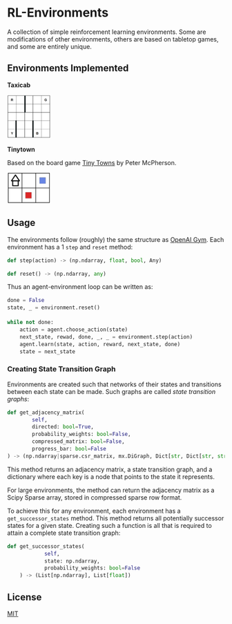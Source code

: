 # RL-Environments

A collection of simple reinforcement learning environments.
Some are modifications of other environments, others are based on tabletop games,
and some are entirely unique.

## Environments Implemented

**Taxicab**

<img src="taxicab/images/taxicab.png" alt="Taxicab Environment Example" width="100"/>

**Tinytown**

Based on the board game [Tiny Towns](https://www.petermcpherson.com/games/tiny-towns) by Peter McPherson.

<img src="tinytown/images/tinytown.png" alt="Tinytown Environment Example" width="100"/>

## Usage

The environments follow (roughly) the same structure as [OpenAI Gym](https://github.com/openai/gym).
Each environment has a 1 `step` and `reset` method:

```python
def step(action) -> (np.ndarray, float, bool, Any)
```
```python
def reset() -> (np.ndarray, any)
```

Thus an agent-environment loop can be written as:

```python
done = False
state, _ = environment.reset()

while not done:
    action = agent.choose_action(state)
    next_state, rewad, done, _, _ = environment.step(action)
    agent.learn(state, action, reward, next_state, done)
    state = next_state
```

### Creating State Transition Graph

Environments are created such that networks of their states and transitions between each state can be made.
Such graphs are called _state transition graphs_:

```python
def get_adjacency_matrix(
        self,
        directed: bool=True,
        probability_weights: bool=False,
        compressed_matrix: bool=False,
        progress_bar: bool=False
) -> (np.ndarray|sparse.csr_matrix, mx.DiGraph, Dict[str, Dict[str, str]])
```
This method returns an adjacency matrix, a state transition graph, and a dictionary
where each key is a node that points to the state it represents.

For large environments, the method can return the adjacency matrix as a Scipy Sparse array,
stored in compressed sparse row format.

To achieve this for any environment, each environment has a `get_successor_states` method.
This method returns all potentially successor states for a given state.
Creating such a function is all that is required to attain a complete state transition graph:

```python
def get_successor_states(
            self,
            state: np.ndarray,
            probability_weights: bool=False
    ) -> (List[np.ndarray], List[float])
```

## License

[MIT](https://choosealicense.com/licenses/mit/)
